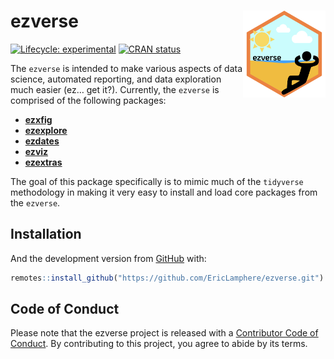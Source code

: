 
<!-- README.md is generated from README.Rmd. Please edit that file -->

# ezverse <a href='https://github.com/EricLamphere/ezverse'><img src='man/figures/logo.png' align="right" height="139" /></a>

<!-- badges: start -->

[![Lifecycle:
experimental](https://img.shields.io/badge/lifecycle-experimental-orange.svg)](https://lifecycle.r-lib.org/articles/stages.html#experimental)
[![CRAN
status](https://www.r-pkg.org/badges/version/ezverse)](https://CRAN.R-project.org/package=ezverse)
<!-- badges: end -->

The `ezverse` is intended to make various aspects of data science,
automated reporting, and data exploration much easier (ez… get it?).
Currently, the `ezverse` is comprised of the following packages:

-   [**ezxfig**](https://github.com/EricLamphere/ezxfig.git)
-   [**ezexplore**](https://github.com/EricLamphere/ezexplore.git)
-   [**ezdates**](https://github.com/EricLamphere/ezdates.git)
-   [**ezviz**](https://github.com/EricLamphere/ezviz.git)
-   [**ezextras**](https://github.com/EricLamphere/ezextras.git)

The goal of this package specifically is to mimic much of the
`tidyverse` methodology in making it very easy to install and load core
packages from the `ezverse`.

## Installation

And the development version from
[GitHub](https://github.com/EricLamphere/ezverse) with:

``` r
remotes::install_github("https://github.com/EricLamphere/ezverse.git")
```

## Code of Conduct

Please note that the ezverse project is released with a [Contributor
Code of
Conduct](https://contributor-covenant.org/version/2/0/CODE_OF_CONDUCT.html).
By contributing to this project, you agree to abide by its terms.
